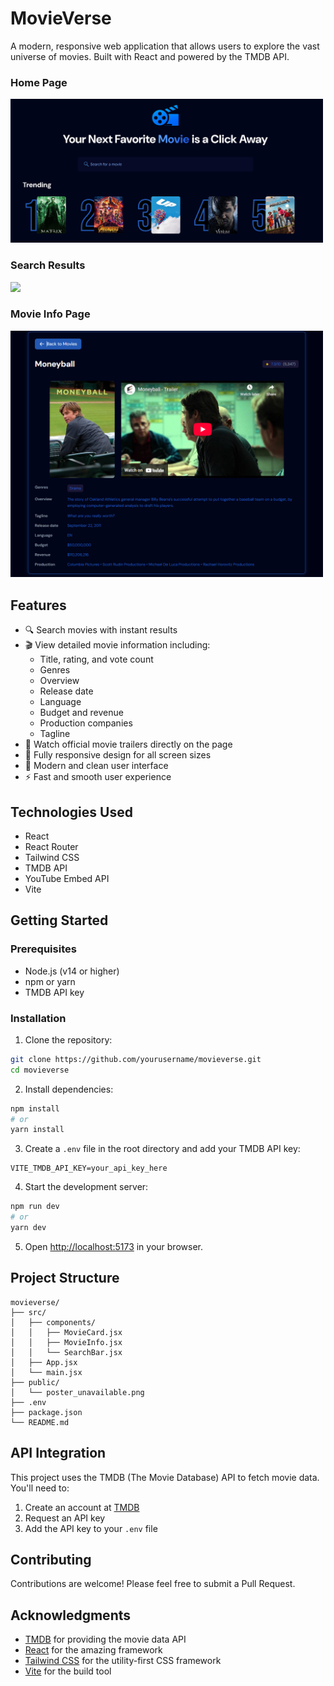 # MovieVerse

A modern, responsive web application that allows users to explore the vast universe of movies. Built with React and powered by the TMDB API.

### Home Page  
<img src="public/UI_Screenshot1.png" width="500"/>

### Search Results  
<img src="public/UI_Screenshot2.png" width="500"/>

### Movie Info Page  
<img src="public/UI_Screenshot3.png" width="500"/>

## Features

- 🔍 Search movies with instant results
- 🎬 View detailed movie information including:
  - Title, rating, and vote count
  - Genres
  - Overview
  - Release date
  - Language
  - Budget and revenue
  - Production companies
  - Tagline
- 🎥 Watch official movie trailers directly on the page
- 📱 Fully responsive design for all screen sizes
- 🎨 Modern and clean user interface
- ⚡ Fast and smooth user experience

## Technologies Used

- React
- React Router
- Tailwind CSS
- TMDB API
- YouTube Embed API
- Vite

## Getting Started

### Prerequisites

- Node.js (v14 or higher)
- npm or yarn
- TMDB API key

### Installation

1. Clone the repository:

```bash
git clone https://github.com/yourusername/movieverse.git
cd movieverse
```

2. Install dependencies:

```bash
npm install
# or
yarn install
```

3. Create a `.env` file in the root directory and add your TMDB API key:

```env
VITE_TMDB_API_KEY=your_api_key_here
```

4. Start the development server:

```bash
npm run dev
# or
yarn dev
```

5. Open [http://localhost:5173](http://localhost:5173) in your browser.

## Project Structure

```
movieverse/
├── src/
│   ├── components/
│   │   ├── MovieCard.jsx
│   │   ├── MovieInfo.jsx
│   │   └── SearchBar.jsx
│   ├── App.jsx
│   └── main.jsx
├── public/
│   └── poster_unavailable.png
├── .env
├── package.json
└── README.md
```

## API Integration

This project uses the TMDB (The Movie Database) API to fetch movie data. You'll need to:

1. Create an account at [TMDB](https://www.themoviedb.org/)
2. Request an API key
3. Add the API key to your `.env` file

## Contributing

Contributions are welcome! Please feel free to submit a Pull Request.

## Acknowledgments

- [TMDB](https://www.themoviedb.org/) for providing the movie data API
- [React](https://reactjs.org/) for the amazing framework
- [Tailwind CSS](https://tailwindcss.com/) for the utility-first CSS framework
- [Vite](https://vitejs.dev/) for the build tool
